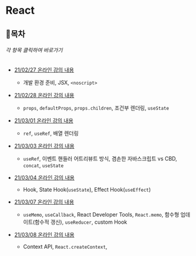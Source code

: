 
# React
## 📌목차
###### 각 항목 클릭하여 바로가기

- [21/02/27 온라인 강의 내용](https://github.com/ahnanne/TIL/tree/main/react/210227)

  - 개발 환경 준비, JSX, `<noscript>`

- [21/02/28 온라인 강의 내용](https://github.com/ahnanne/TIL/tree/main/react/210228)

  - `props`, `defaultProps`, `props.children`, 조건부 렌더링, `useState`


- [21/03/01 온라인 강의 내용](https://github.com/ahnanne/TIL/tree/main/react/210301)

  - `ref`, `useRef`, 배열 렌더링

- [21/03/03 온라인 강의 내용](https://github.com/ahnanne/TIL/tree/main/react/210303)

  - `useRef`, 이벤트 핸들러 어트리뷰트 방식, 겸손한 자바스크립트 vs CBD, `concat`, `useState`

- [21/03/04 온라인 강의 내용](https://github.com/ahnanne/TIL/tree/main/react/210304)

  - Hook, State Hook(`useState`), Effect Hook(`useEffect`)

- [21/03/07 온라인 강의 내용](https://github.com/ahnanne/TIL/tree/main/react/210307)

  - `useMemo`, `useCallback`, React Developer Tools, `React.memo`, 함수형 업데이트(함수적 갱신), `useReducer`, custom Hook

- [21/03/08 온라인 강의 내용](https://github.com/ahnanne/TIL/tree/main/react/210308)

  - Context API, `React.createContext`, 
